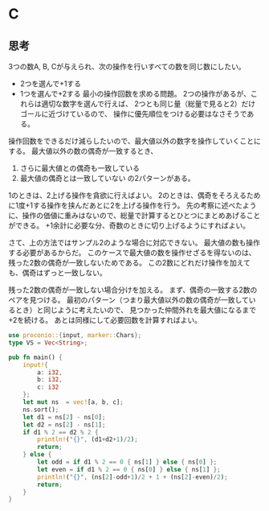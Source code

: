 # C
## 思考
3つの数A, B, Cが与えられ、次の操作を行いすべての数を同じ数にしたい。
- 2つを選んで+1する
- 1つを選んで+2する
最小の操作回数を求める問題。
2つの操作があるが、これらは適切な数字を選んで行えば、
2つとも同じ量（総量で見ると2）だけゴールに近づけているので、
操作に優先順位をつける必要はなさそうである。

操作回数をできるだけ減らしたいので、最大値以外の数字を操作していくことにする。
最大値以外の数の偶奇が一致するとき、
1. さらに最大値との偶奇も一致している
2. 最大値の偶奇とは一致していない
の2パターンがある。

1のときは、2上げる操作を貪欲に行えばよい。
2のときは、偶奇をそろえるために1度+1する操作を挟んだあとに2を上げる操作を行う。
先の考察に述べたように、操作の価値に重みはないので、総量で計算するとひとつにまとめあげることができる。
+1余計に必要な分、奇数のときに切り上げるようにすればよい。

さて、上の方法ではサンプル2のような場合に対応できない。
最大値の数も操作する必要があるからだ。
このケースで最大値の数を操作せざるを得ないのは、残った2数の偶奇が一致しないためである。
この2数にどれだけ操作を加えても、偶奇はずっと一致しない。

残った2数の偶奇が一致しない場合分けを加える。
まず、偶奇の一致する2数のペアを見つける。
最初のパターン（つまり最大値以外の数の偶奇が一致しているとき）と同じように考えたいので、
見つかった仲間外れを最大値になるまで+2を続ける。
あとは同様にして必要回数を計算すればよい。

```rust
use proconio::{input, marker::Chars};
type VS = Vec<String>;

pub fn main() {
    input!{
        a: i32,
        b: i32,
        c: i32
    };
    let mut ns  = vec![a, b, c];
    ns.sort();
    let d1 = ns[2] - ns[0];
    let d2 = ns[2] - ns[1];
    if d1 % 2 == d2 % 2 {
        println!("{}", (d1+d2+1)/2);
        return;
    } else {
        let odd = if d1 % 2 == 0 { ns[1] } else { ns[0] };
        let even = if d1 % 2 == 0 { ns[0] } else { ns[1] };
        println!("{}", (ns[2]-odd+1)/2 + 1 + (ns[2]-even)/2);
        return;
    }
}
```